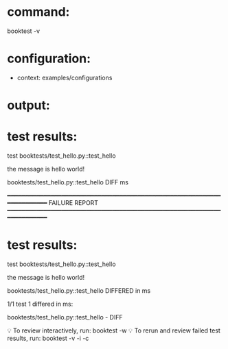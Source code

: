 # command:

booktest -v

# configuration:

 * context: examples/configurations

# output:


# test results:

test booktests/test_hello.py::test_hello

  the message is hello world!

booktests/test_hello.py::test_hello DIFF <number> ms


━━━━━━━━━━━━━━━━━━━━━━━━━━━━━━━━━━━━━━━━━━━━━━━━━━━━━━━━━━━━━━━━━━━━━━
FAILURE REPORT
━━━━━━━━━━━━━━━━━━━━━━━━━━━━━━━━━━━━━━━━━━━━━━━━━━━━━━━━━━━━━━━━━━━━━━


# test results:

test booktests/test_hello.py::test_hello

  the message is hello world!

booktests/test_hello.py::test_hello DIFFERED in <number> ms


1/1 test 1 differed in <number> ms:

  booktests/test_hello.py::test_hello - DIFF


💡 To review interactively, run: booktest -w
💡 To rerun and review failed test results, run: booktest -v -i -c


